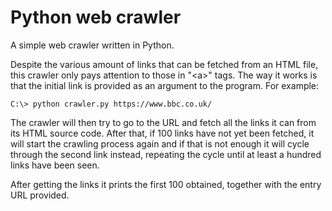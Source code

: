 # Python web crawler
A simple web crawler written in Python.

Despite the various amount of links that can be fetched from an HTML file, this crawler only pays attention to those in "\<a\>" tags. The
way it works is that the initial link is provided as an argument to the program. For example:
```
C:\> python crawler.py https://www.bbc.co.uk/
```
The crawler will then try to go to the URL and fetch all the links it can from its HTML source code. After that, if 100 links have not
yet been fetched, it will start the crawling process again and if that is not enough it will cycle through the second link instead,
repeating the cycle until at least a hundred links have been seen.

After getting the links it prints the first 100 obtained, together with the entry URL provided.
